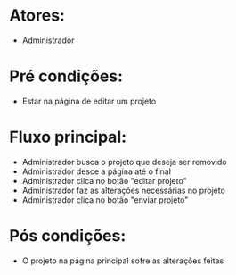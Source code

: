# Atores:
- Administrador

# Pré condições:
- Estar na página de editar um projeto

# Fluxo principal:
- Administrador busca o projeto que deseja ser removido
- Administrador desce a página até o final
- Administrador clica no botão "editar projeto"
- Administrador faz as alterações necessárias no projeto
- Administrador clica no botão "enviar projeto"

# Pós condições:
- O projeto na página principal sofre as alterações feitas
